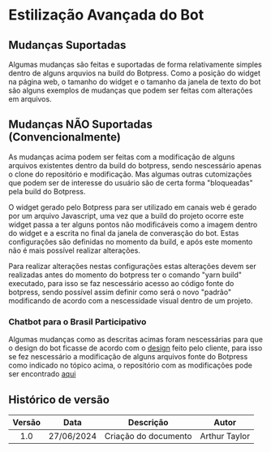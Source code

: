 # Estilização Avançada do Bot 

## Mudanças Suportadas

Algumas mudanças são feitas e suportadas de forma relativamente simples dentro de alguns arquvios na build do Botpress. Como a posição do widget na página web, o tamanho do widget e o tamanho da janela de texto do bot são alguns exemplos de mudanças que podem ser feitas com alterações em arquivos.

## Mudanças NÃO Suportadas (Convencionalmente)

As mudanças acima podem ser feitas com a modificação de alguns arquivos existentes dentro da build do botpress, sendo nescessário apenas o clone do repositório e modificação. Mas algumas outras cutomizações que podem ser de interesse do usuário são de certa forma "bloqueadas" pela build do Botpress.

O widget gerado pelo Botpress para ser utilizado em canais web é gerado por um arquivo Javascript, uma vez que a build do projeto ocorre este widget passa a ter alguns pontos não modificáveis como a imagem dentro do widget e a escrita no final da janela de converasção do bot. Estas configurações são definidas no momento da build, e após este momento não é mais possível realizar alterações.

Para realizar alterações nestas configurações estas alterações devem ser realizadas antes do momento do botpress ter o comando "yarn build" executado, para isso se faz nescessário acesso ao código fonte do botpress, sendo possível assim definir como será o novo "padrão" modificando de acordo com a nescessidade visual dentro de um projeto. 

### Chatbot para o Brasil Participativo

Algumas mudanças como as descritas acimas foram nescessárias para que o design do bot ficasse de acordo com o [design](https://residenciaticbrisa.github.io/T2G2-Chatbot-Participacao-Social/guiaDeEstilo/) feito pelo cliente, para isso se fez nescessário a modificação de alguns arquivos fonte do Botpress como indicado no tópico acima, o repositório com as modificações pode ser encontrado [aqui](https://github.com/ResidenciaTICBrisa/T2G2-Chatbot-Botpress)


## Histórico de versão

| Versão |    Data    |                       Descrição                       |      Autor       |
| :----: | :--------: | :---------------------------------------------------: | :--------------: |
|  1.0   | 27/06/2024 |           Criação do documento                        |  Arthur Taylor   |
